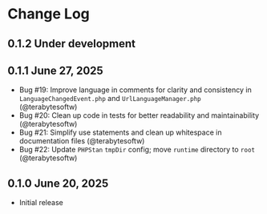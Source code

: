 # Change Log

## 0.1.2 Under development

## 0.1.1 June 27, 2025

- Bug #19: Improve language in comments for clarity and consistency in `LanguageChangedEvent.php` and `UrlLanguageManager.php` (@terabytesoftw)
- Bug #20: Clean up code in tests for better readability and maintainability (@terabytesoftw)
- Bug #21: Simplify use statements and clean up whitespace in documentation files (@terabytesoftw)
- Bug #22: Update `PHPStan` `tmpDir` config; move `runtime` directory to `root` (@terabytesoftw)

## 0.1.0 June 20, 2025

- Initial release
